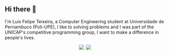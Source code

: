 ## Hi there 👋

I'm Luis Felipe Teixeira, a Computer Engineering student at Universidade de Pernambuco (Poli-UPE), I like to solving problems and I was part of the UNICAP's competitive programming group, I want to make a difference in people's lives.

<div align="center" style="display: flex; justify-content: center; gap: 6px;">
  <img src="https://github-readme-stats.vercel.app/api/top-langs/?username=luisfteixeira11&hide_progress=true" />
  <img src="https://github-readme-stats.vercel.app/api?username=luisfteixeira11&hide=contribs,issues" />
</div>
